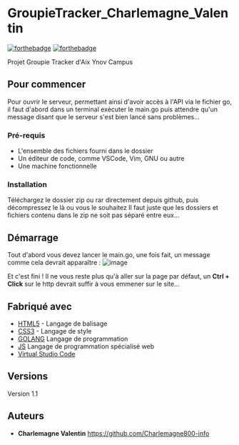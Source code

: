 # GroupieTracker_Charlemagne_Valentin

[![forthebadge](http://forthebadge.com/images/badges/built-with-love.svg)](http://forthebadge.com)  [![forthebadge](http://forthebadge.com/images/badges/powered-by-electricity.svg)](http://forthebadge.com)

Projet Groupie Tracker d'Aix Ynov Campus

## Pour commencer
Pour ouvrir le serveur, permettant ainsi d'avoir accès à l'API via le fichier go, il faut d'abord dans un terminal exécuter le main.go puis attendre qu'un message disant que le serveur s'est bien lancé sans problèmes...

### Pré-requis

- L'ensemble des fichiers fourni dans le dossier
- Un éditeur de code, comme VSCode, Vim, GNU ou autre
- Une machine fonctionnelle

### Installation
Téléchargez le dossier zip ou rar directement depuis github, puis décompressez le là ou vous le souhaitez
Il faut juste que les dossiers et fichiers contenu dans le zip ne soit pas séparé entre eux...

## Démarrage
Tout d'abord vous devez lancer le main.go, une fois fait, un message comme cela devrait apparaître :
![image](https://user-images.githubusercontent.com/113009479/226241970-f389b069-cb20-4ffb-8373-db8e39a8dea9.png)

Et c'est fini !
Il ne vous reste plus qu'à aller sur la page par défaut, un **Ctrl + Click** sur le http devrait suffir à vous emmener sur le site...

## Fabriqué avec

* [HTML5]([http://materializecss.com](https://html.com/)) - Langage de balisage
* [CSS3]([https://atom.io/](https://www.w3.org/Style/CSS/Overview.en.html)) - Langage de style
* [GOLANG](https://go.dev/) Langage de programmation
* [JS](https://www.javascript.com/) Langage de programmation spécialisé web
* [Virtual Studio Code](https://code.visualstudio.com/)

## Versions
Version 1.1

## Auteurs
* **Charlemagne Valentin** https://github.com/Charlemagne800-info


